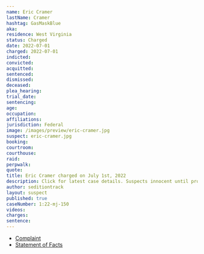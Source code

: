 ```yaml
---
name: Eric Cramer
lastName: Cramer
hashtag: GasMaskBlue
aka:
residence: West Virginia
status: Charged
date: 2022-07-01
charged: 2022-07-01
indicted:
convicted:
acquitted:
sentenced:
dismissed:
deceased:
plea_hearing:
trial_date:
sentencing:
age:
occupation:
affiliations:
jurisdiction: Federal
image: /images/preview/eric-cramer.jpg
suspect: eric-cramer.jpg
booking:
courtroom:
courthouse:
raid:
perpwalk:
quote:
title: Eric Cramer charged on July 1st, 2022
description: Click for latest case details. Suspects innocent until proven guilty.
author: seditiontrack
layout: suspect
published: true
caseNumber: 1:22-mj-150
videos:
charges:
sentence:
---
```

- [Complaint](https://www.justice.gov/usao-dc/case-multi-defendant/file/1518541/download)
- [Statement of Facts](https://www.justice.gov/usao-dc/case-multi-defendant/file/1518546/download)
